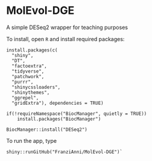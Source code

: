 # MolEvol-DGE
A simple DESeq2 wrapper for teaching purposes

To install, open `R` and install required packages:

```
install.packages(c(
  "shiny",
  "DT",
  "factoextra",
  "tidyverse",
  "patchwork",
  "purrr",
  "shinycssloaders",
  "shinythemes",
  "ggrepel",
  "gridExtra"), dependencies = TRUE)
  
if(!requireNamespace("BiocManager", quietly = TRUE))
    install.packages("BiocManager")

BiocManager::install("DESeq2")
```

To run the app, type 

```
shiny::runGitHub("FranziAnni/MolEvol-DGE")`
```

